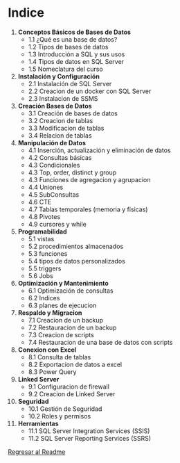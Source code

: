 # Indice

1. **Conceptos Básicos de Bases de Datos**
    - 1.1 ¿Qué es una base de datos?
    - 1.2 Tipos de bases de datos
    - 1.3 Introducción a SQL y sus usos
    - 1.4 Tipos de datos en SQL Server
    - 1.5 Nomeclatura del curso
2. **Instalación y Configuración**
    - 2.1 Instalación de SQL Server 
    - 2.2 Creacion de un docker con SQL Server
    - 2.3 Instalacion de SSMS
3. **Creación Bases de Datos**
    - 3.1 Creación de bases de datos
    - 3.2 Creacion de tablas
    - 3.3 Modificacion de tablas
    - 3.4 Relacion de tablas
4. **Manipulación de Datos**
    - 4.1 Inserción, actualización y eliminación de datos
    - 4.2 Consultas básicas
    - 4.3 Condicionales
    - 4.3 Top, order, distinct y group
    - 4.3 Funciones de agregacion y agrupacion
    - 4.4 Uniones
    - 4.5 SubConsultas
    - 4.6 CTE
    - 4.7 Tablas temporales (memoria y fisicas)
    - 4.8 Pivotes
    - 4.9 cursores y while
5. **Programabilidad**
    - 5.1 vistas
    - 5.2 procedimientos almacenados
    - 5.3 funciones
    - 5.4 tipos de datos personalizados
    - 5.5 triggers
    - 5.6 Jobs
6. **Optimización y Mantenimiento**
    - 6.1 Optimización de consultas
    - 6.2 Indices
    - 6.3 planes de ejecucion
7. **Respaldo y Migracion**
    - 7.1 Creacion de un backup
    - 7.2 Restauracion de un backup
    - 7.3 Creacion de scripts
    - 7.4 Restauracion de una base de datos con scripts
8. **Conexion con Excel**
    - 8.1 Consulta de tablas
    - 8.2 Exportacion de datos a excel
    - 8.3 Power Query
9. **Linked Server**
    - 9.1 Configuracion de firewall
    - 9.2 Creacion de Linked Server
10. **Seguridad**
    - 10.1 Gestión de Seguridad
    - 10.2 Roles y permisos
11. **Herramientas**
    - 11.1 SQL Server Integration Services (SSIS)
    - 11.2 SQL Server Reporting Services (SSRS)

[Regresar al Readme](README.MD)